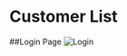 # Customer List

##Login Page
![Login](https://github.com/user-attachments/assets/713cb736-eb78-440a-b731-7b91becb2247)
